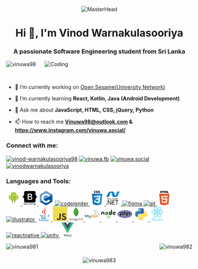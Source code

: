 <!-- Header section -->
<div align="center">
    <img src="https://github.com/vinuwa98/Vinuwa98/blob/main/Untitled%20video%20-%20Made%20with%20Clipchamp.gif" alt="MasterHead" />
</div>

<h1 align="center">Hi 👋, I'm Vinod Warnakulasooriya</h1>
<h3 align="center">A passionate Software Engineering student from Sri Lanka</h3>

<!-- Image for coding -->
<img align="right" alt="Coding" width="400" src="https://simplexoft.com/images/2023/11/10/dotslines_24fps-1.gif">

<!-- Profile views and social badges -->
<p align="left"> 
    <img src="https://komarev.com/ghpvc/?username=vinuwa98&label=Profile%20views&color=0e75b6&style=flat" alt="vinuwa98" /> 
</p>

<p align="left"> 
    <a href="https://twitter.com/" target="blank"><img src="https://img.shields.io/twitter/follow/?logo=twitter&style=for-the-badge" alt="" /></a> 
</p>

<!-- Personal info -->
- 🔭 I’m currently working on [Open Sesame(University Network)](https://github.com/vinuwa98/Open_Sesame)

- 🌱 I’m currently learning **React, Kotlin, Java (Android Development)**

- 💬 Ask me about **JavaScript, HTML, CSS, jQuery, Python**

- 📫 How to reach me **Vinuwa98@outlook.com & https://www.instagram.com/vinuwa.social/**

<!-- Connect with me -->
<h3 align="left">Connect with me:</h3>
<p align="left">
    <a href="https://linkedin.com/in/vinod-warnakulasooriya98" target="blank"><img align="center" src="https://raw.githubusercontent.com/rahuldkjain/github-profile-readme-generator/master/src/images/icons/Social/linked-in-alt.svg" alt="vinod-warnakulasooriya98" height="30" width="40" /></a>
    <a href="https://fb.com/vinuwa.fb" target="blank"><img align="center" src="https://raw.githubusercontent.com/rahuldkjain/github-profile-readme-generator/master/src/images/icons/Social/facebook.svg" alt="vinuwa.fb" height="30" width="40" /></a>
    <a href="https://instagram.com/vinuwa.social" target="blank"><img align="center" src="https://raw.githubusercontent.com/rahuldkjain/github-profile-readme-generator/master/src/images/icons/Social/instagram.svg" alt="vinuwa.social" height="30" width="40" /></a>
    <a href="https://www.youtube.com/c/vinodwarnakulasooriya" target="blank"><img align="center" src="https://raw.githubusercontent.com/rahuldkjain/github-profile-readme-generator/master/src/images/icons/Social/youtube.svg" alt="vinodwarnakulasooriya" height="30" width="40" /></a>
</p>

<!-- Languages and Tools -->
<h3 align="left">Languages and Tools:</h3>
<p align="left"> <a href="https://developer.android.com" target="_blank" rel="noreferrer"> <img src="https://raw.githubusercontent.com/devicons/devicon/master/icons/android/android-original-wordmark.svg" alt="android" width="40" height="40"/> </a> <a href="https://getbootstrap.com" target="_blank" rel="noreferrer"> <img src="https://raw.githubusercontent.com/devicons/devicon/master/icons/bootstrap/bootstrap-plain-wordmark.svg" alt="bootstrap" width="40" height="40"/> </a> <a href="https://www.cprogramming.com/" target="_blank" rel="noreferrer"> <img src="https://raw.githubusercontent.com/devicons/devicon/master/icons/c/c-original.svg" alt="c" width="40" height="40"/> </a> <a href="https://codeigniter.com" target="_blank" rel="noreferrer"> <img src="https://cdn.worldvectorlogo.com/logos/codeigniter.svg" alt="codeigniter" width="40" height="40"/> </a> <a href="https://www.w3schools.com/css/" target="_blank" rel="noreferrer"> <img src="https://raw.githubusercontent.com/devicons/devicon/master/icons/css3/css3-original-wordmark.svg" alt="css3" width="40" height="40"/> </a> <a href="https://dotnet.microsoft.com/" target="_blank" rel="noreferrer"> <img src="https://raw.githubusercontent.com/devicons/devicon/master/icons/dot-net/dot-net-original-wordmark.svg" alt="dotnet" width="40" height="40"/> </a> <a href="https://www.figma.com/" target="_blank" rel="noreferrer"> <img src="https://www.vectorlogo.zone/logos/figma/figma-icon.svg" alt="figma" width="40" height="40"/> </a> <a href="https://git-scm.com/" target="_blank" rel="noreferrer"> <img src="https://www.vectorlogo.zone/logos/git-scm/git-scm-icon.svg" alt="git" width="40" height="40"/> </a> <a href="https://www.w3.org/html/" target="_blank" rel="noreferrer"> <img src="https://raw.githubusercontent.com/devicons/devicon/master/icons/html5/html5-original-wordmark.svg" alt="html5" width="40" height="40"/> </a> <a href="https://www.adobe.com/in/products/illustrator.html" target="_blank" rel="noreferrer"> <img src="https://www.vectorlogo.zone/logos/adobe_illustrator/adobe_illustrator-icon.svg" alt="illustrator" width="40" height="40"/> </a> <a href="https://www.java.com" target="_blank" rel="noreferrer"> <img src="https://raw.githubusercontent.com/devicons/devicon/master/icons/java/java-original.svg" alt="java" width="40" height="40"/> </a> <a href="https://developer.mozilla.org/en-US/docs/Web/JavaScript" target="_blank" rel="noreferrer"> <img src="https://raw.githubusercontent.com/devicons/devicon/master/icons/javascript/javascript-original.svg" alt="javascript" width="40" height="40"/> </a> <a href="https://www.mongodb.com/" target="_blank" rel="noreferrer"> <img src="https://raw.githubusercontent.com/devicons/devicon/master/icons/mongodb/mongodb-original-wordmark.svg" alt="mongodb" width="40" height="40"/> </a> <a href="https://www.mysql.com/" target="_blank" rel="noreferrer"> <img src="https://raw.githubusercontent.com/devicons/devicon/master/icons/mysql/mysql-original-wordmark.svg" alt="mysql" width="40" height="40"/> </a> <a href="https://nodejs.org" target="_blank" rel="noreferrer"> <img src="https://raw.githubusercontent.com/devicons/devicon/master/icons/nodejs/nodejs-original-wordmark.svg" alt="nodejs" width="40" height="40"/> </a> <a href="https://www.php.net" target="_blank" rel="noreferrer"> <img src="https://raw.githubusercontent.com/devicons/devicon/master/icons/php/php-original.svg" alt="php" width="40" height="40"/> </a> <a href="https://www.python.org" target="_blank" rel="noreferrer"> <img src="https://raw.githubusercontent.com/devicons/devicon/master/icons/python/python-original.svg" alt="python" width="40" height="40"/> </a> <a href="https://reactjs.org/" target="_blank" rel="noreferrer"> <img src="https://raw.githubusercontent.com/devicons/devicon/master/icons/react/react-original-wordmark.svg" alt="react" width="40" height="40"/> </a> <a href="https://reactnative.dev/" target="_blank" rel="noreferrer"> <img src="https://reactnative.dev/img/header_logo.svg" alt="reactnative" width="40" height="40"/> </a> <a href="https://unity.com/" target="_blank" rel="noreferrer"> <img src="https://www.vectorlogo.zone/logos/unity3d/unity3d-icon.svg" alt="unity" width="40" height="40"/> </a> <a href="https://vuejs.org/" target="_blank" rel="noreferrer"> <img src="https://raw.githubusercontent.com/devicons/devicon/master/icons/vuejs/vuejs-original-wordmark.svg" alt="vuejs" width="40" height="40"/> </a> </p>

<!-- GitHub stats with customized positions -->
<!-- GitHub stats centered -->
<div style="display: flex; justify-content: center; flex-wrap: wrap;">
    <div style="text-align: left; flex: 1;">
        <img src="https://github-readme-stats.vercel.app/api/top-langs?username=vinuwa98&show_icons=true&locale=en&layout=compact" alt="vinuwa981" />
    </div>
    <div style="text-align: right; flex: 1;">
        <img src="https://github-readme-stats.vercel.app/api?username=vinuwa98&show_icons=true&locale=en" alt="vinuwa982" />
    </div>
    <div style="text-align: center; flex: 100%; margin-top: 20px;">
        <img src="https://github-readme-streak-stats.herokuapp.com/?user=vinuwa98&" alt="vinuwa983" />
    </div>
</div>


